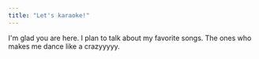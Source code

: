 ```yaml
---
title: "Let's karaoke!"
---
```


I'm glad you are here. I plan to talk about my favorite songs.
The ones who makes me dance like a crazyyyyy.
